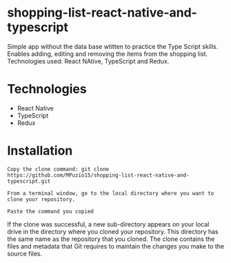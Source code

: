 # shopping-list-react-native-and-typescript

Simple app without the data base wtitten to practice the Type Script skills. Enables adding, editing and removing the items from the shopping list.
Technologies used: React NAtive, TypeScript and Redux. 


# Technologies

 - React Native
 - TypeScript
 - Redux

# Installation
```
Copy the clone command: git clone https://github.com/MPuzio15/shopping-list-react-native-and-typescript.git
```
```
From a terminal window, go to the local directory where you want to clone your repository.
```
```
Paste the command you copied
```

If the clone was successful, a new sub-directory appears on your local drive in the directory where you cloned your repository. 
This directory has the same name as the repository that you cloned. 
The clone contains the files and metadata that Git requires to maintain the changes you make to the source files.
